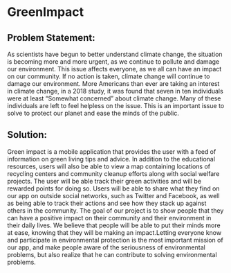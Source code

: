 # GreenImpact

## Problem Statement: ## 
As scientists have begun to better understand climate change, the situation is becoming more and more urgent, as we continue to pollute and damage our environment. This issue affects everyone, as we all can have an impact on our community. If no action is taken, climate change will continue to damage our environment. More Americans than ever are taking an interest in climate change, in a 2018 study, it was found that seven in ten individuals were at least “Somewhat concerned” about climate change. Many of these individuals are left to feel helpless on the issue. This is an important issue to solve to protect our planet and ease the minds of the public.

## Solution: ##  
Green impact is a mobile application that provides the user with a feed of information on green living tips and advice. In addition to the educational resources, users will also be able to view a map containing locations of recycling centers and community cleanup efforts along with social welfare projects. The user will be able track their green activities and will be rewarded points for doing so. Users will be able to share what they find on our app on outside social networks, such as Twitter and Facebook, as well as being able to track their actions and see how they stack up against others in the community. The goal of our project is to show people that they can have a positive impact on their community and their environment in their daily lives. We believe that people will be able to put their minds more at ease, knowing that they will be making an impact.Letting everyone know and participate in environmental protection is the most important mission of our app, and make people aware of the seriousness of environmental problems, but also realize that he can contribute to solving environmental problems.

